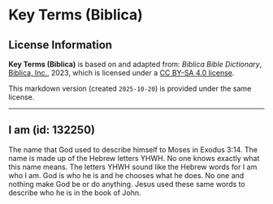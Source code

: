 # Key Terms (Biblica)

## License Information

**Key Terms (Biblica)** is based on and adapted from: _Biblica Bible Dictionary_, [Biblica, Inc.](https://www.biblica.com/), 2023, which is licensed under a [CC BY-SA 4.0 license](https://creativecommons.org/licenses/by-sa/4.0/legalcode.en).

This markdown version (created `2025-10-20`) is provided under the same license.



--------------------------------

## I am (id: 132250)

The name that God used to describe himself to Moses in Exodus 3:14\. The name is made up of the Hebrew letters YHWH. No one knows exactly what this name means. The letters YHWH sound like the Hebrew words for I am who I am. God is who he is and he chooses what he does. No one and nothing make God be or do anything. Jesus used these same words to describe who he is in the book of John.


